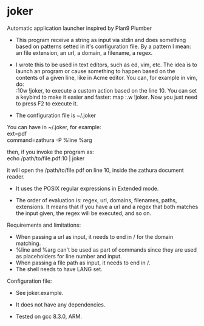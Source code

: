 # joker
Automatic application launcher inspired by Plan9 Plumber

* This program receive a string as input via stdin and does something based on patterns setted in it's configuration file.
By a pattern I mean: an file extension, an url, a domain, a filename, a regex.


* I wrote this to be used in text editors, such as ed, vim, etc.  The idea is to launch
an program or cause something to happen based on the contents of a given line, like
in Acme editor.  You can, for example in vim, do:<br />
:10w !joker, to execute a custom action based on the line 10.  You can set a keybind
to make it easier and faster: map <F2> :.w !joker<CR>.  Now you just need to press
F2 to execute it.


* The configuration file is ~/.joker


You can have in ~/.joker, for example:<br />
ext=pdf<br />
command=zathura -P %line %arg

then, if you invoke the program as:<br />
echo /path/to/file.pdf:10 | joker

it will open the /path/to/file.pdf on line 10, inside the zathura document reader.


* It uses the POSIX regular expressions in Extended mode.

* The order of evaluation is: regex, url, domains, filenames, paths, extensions.  It
means that if you have a url and a regex that both matches the input given, the regex
will be executed, and so on.


Requirements and limitations:
* When passing a url as input, it needs to end in / for the domain matching.
* %line and %arg can't be used as part of commands since they are used as placeholders
for line number and input.
* When passing a file path as input, it needs to end in /.
* The shell needs to have LANG set.


Configuration file:
* See joker.example.


* It does not have any dependencies.
* Tested on gcc 8.3.0, ARM.
